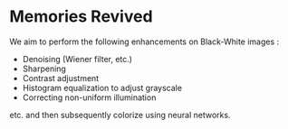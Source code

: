 # Memories Revived

We aim to perform the following enhancements on Black-White images :
 - Denoising (Wiener filter, etc.)
 - Sharpening
 - Contrast adjustment
 - Histogram equalization to adjust grayscale
 - Correcting non-uniform illumination

etc. and then subsequently colorize using neural networks.
